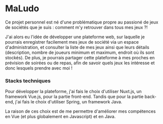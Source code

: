 # MaLudo

Ce projet personnel est né d'une problématique propre au passioné de jeux de sociétés que je suis : comment m'y retrouver dans tous mes jeux ?! 

J'ai alors eu l'idée de développer une plateforme web, sur laquelle je pourrais enregistrer facilement mes jeux de société via un espace d'administration, et consulter la liste de mes jeux ainsi que leurs détails (description, nombre de joueurs minimum et maximum, endroit où ils sont stockés).
De plus, je pourrais partager cette plateforme à mes proches en prévision de soirées ou de repas, afin de savoir quels jeux les intéresse et donc lesquels prendre avec moi !

### Stacks techniques

Pour développer la plateforme, j'ai fais le choix d'utiliser Nuxt.js, un framework Vue.js, pour la partie front-end.
Tandis que pour la partie back-end, j'ai fais le choix d'utiliser Spring, un framework Java.

La raison de ces choix est de me permettre d'améliorer mes compétences en Vue (et plus globalement en Javascript) et en Java.
